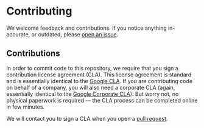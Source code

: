 Contributing
================

We welcome feedback and contributions. If you notice anything in-accurate, or outdated, please [open an issue](https://github.com/bluerock-io/BRiCk/issues).

Contributions
-----------------

In order to commit code to this repository, we require that you sign a contribution license agreement (CLA). This license agreement is standard and is essentially identical to the [Google CLA](https://cla.developers.google.com/about/google-individual). If you are contributing code on behalf of a company, you will also need a corporate CLA (again, essentially identical to the [Google Corporate CLA](https://cla.developers.google.com/about/google-corporate)).
But worry not, no physical paperwork is required — the CLA process can be completed online in few minutes.

We will contact you to sign a CLA when you open a [pull request](https://github.com/bluerock-io/BRiCk/pulls).
